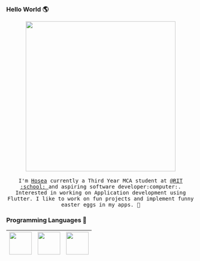 ### Hello World 🌎

<p align="center">
  <img src="https://raw.githubusercontent.com/hvkalayil/hvkalayil/master/working.gif" width=400>
  <br><br>
  <samp>
    I'm <a href="https://hvkalayil.github.io/">Hosea</a> currently a Third Year MCA student at <a href="http://www.rit.ac.in/">@RIT :school: </a> and aspiring software developer:computer:. Interested in working on Application development using Flutter. I like to work on fun projects and implement funny easter eggs in my apps. 🥚
  </samp>
</p>

### Programming Languages  :rocket:
|<img src="https://raw.githubusercontent.com/hvkalayil/hvkalayil/master/images/flutter.png" width=60> | <img src="https://raw.githubusercontent.com/coderjojo/coderjojo/master/img/python.svg" width=60> | <img src="https://raw.githubusercontent.com/coderjojo/coderjojo/master/img/js.png" width=60> |
|:---:|:---:|:---:|

